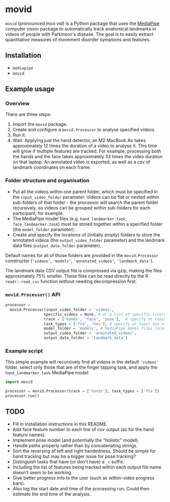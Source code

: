 # movid

`movid` (pronounced _moo vid_) is a Python package that uses the [MediaPipe](https://developers.google.com/mediapipe)
computer vision package to automatically track anatomical landmarks in videos of people with Parkinson's disease. The
goal is to easily extract quantitative measures of movement disorder symptoms and features.

## Installation
- `mediapipe`
- `movid`

## Example usage

### Overview
There are three steps:
1. Import the `movid` package.
2. Create and configure a `movid.Processor` to analyse specified videos.
3. Run it.
4. Wait. Applying just the hand detector, an M2 MacBook Air takes approximately 12 times the duration of a video to 
   analyse it. This time will grow if multiple features are tracked. For example, processing both the hands and the face
   takes approximately 33 times the video duration on that laptop. An annotated video is exported, as well as a csv of
   landmark coordinates on each frame.

### Folder structure and organisation

- Put all the videos within one parent folder, which must be specified in the `input_video_folder` parameter.
  Videos can be flat or nested within sub-folders of that folder - the processor will search the parent folder
  recursively, so videos can be grouped within sub-folders for each participant, for example.
- The MediaPipe model files (e.g. `hand_landmarker.task`, `face_landmarker.task`) must be stored together within a
  specified folder (the `model_folder` parameter).
- Create and specify the locations of (initially empty) folders to store the annotated videos (the
  `output_video_folder` parameter) and the landmark data files (`output_data_folder` parameter).

Default names for all of those folders are provided in the `movid.Processor` constructor 
(`'videos'`, `'models'`, `'annotated_videos'`, `'landmark_data'`).

The landmark data CSV output file is compressed via gzip, making the files approximately 75% smaller. These files can be
read directly by the R `readr::read_csv` function without needing decompression first.

### `movid.Processor()` API

```python
processor = 
  movid.Processor(input_video_folder = 'videos',
                 specific_videos = None, # or a list of specific literal file names within input_video_folder
                 track = ['hands', 'face', 'pose'],  # specify at least one (currently just 'hands' and/or 'face')
                 task_types = ['fta', 'hoc'], # specify at least one of the task codes (case-insensitive)
                 model_folder = 'models', # MediaPipe model files location
                 output_video_folder = 'annotated_videos',
                 output_data_folder = 'landmark_data')
```

### Example script
This simple example will recursively find all videos in the default `'videos'` folder, select only those that are of the
finger tapping task, and apply the `hand_landmarker.task` MediaPipe model:

```python
import movid

processor = movid.Processor(track = ['hands'], task_types = ['fta'])
processor.run()

```

## TODO
- Fill in installation instructions in this README.
- Add face feature number to each line of csv output (as for the hand feature names).
- Implement pose model (and potentially the "holistic" model).
- Handle paths properly rather than by concatenating strings.
- Sort the reversing of left and right handedness. Should be simple for hand tracking but may be a bigger issue for 
  pose tracking?
- Distinguish tasks that have (or don't have) a `_c` suffix.
- Including the list of features being tracked within each output file name doesn't seem to be working.
- Give better progress info to the user (such as within-video progress bars).
- Also log the start date and time of the processing run. Could then estimate the end time of the analysis.
